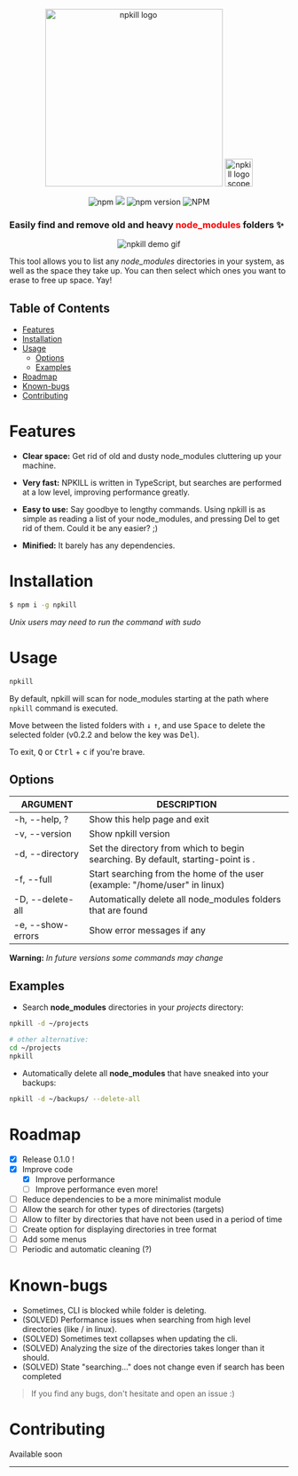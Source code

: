 <p align="center">
  <img src="https://zaldih.tk/npkill/img/npkill-text-clean.svg" width="320" alt="npkill logo" />
  <img src="https://zaldih.tk/npkill/img/npkill-scope-mono.svg" width="50" alt="npkill logo scope" />
</p>
<p align="center">
<img alt="npm" src="https://img.shields.io/npm/dy/npkill.svg">
<a href="https://www.codacy.com/app/zaldih/npkill?utm_source=github.com&amp;utm_medium=referral&amp;utm_content=zaldih/npkill&amp;utm_campaign=Badge_Grade"><img src="https://api.codacy.com/project/badge/Grade/b8ba5eb6cba4413eb474921dcc460f34"/></a>
<img alt="npm version" src="https://img.shields.io/npm/v/npkill.svg">
<!-- <img alt="npm bundle size" src="https://img.shields.io/bundlephobia/min/npkill.svg"> -->
<img alt="NPM" src="https://img.shields.io/npm/l/npkill.svg">
</p>

### Easily find and **remove** old and heavy <font color="red">**node_modules**</font> folders :sparkles:

<p align="center">
  <img src="https://zaldih.tk/npkill/img/npkill-demo-0.2.0.gif" alt="npkill demo gif" />
</p>

This tool allows you to list any _node_modules_ directories in your system, as well as the space they take up. You can then select which ones you want to erase to free up space. Yay!

## Table of Contents

- [Features](#features)
- [Installation](#installation)
- [Usage](#usage)
  - [Options](#options)
  - [Examples](#examples)
- [Roadmap](#roadmap)
- [Known-bugs](#known-bugs)
- [Contributing](#contributing)

# Features

- **Clear space:** Get rid of old and dusty node_modules cluttering up your machine.

- **Very fast:** NPKILL is written in TypeScript, but searches are performed at a low level, improving performance greatly.

- **Easy to use:** Say goodbye to lengthy commands. Using npkill is as simple as reading a list of your node_modules, and pressing Del to get rid of them. Could it be any easier? ;)

- **Minified:** It barely has any dependencies.

# Installation

```bash
$ npm i -g npkill
```

_Unix users may need to run the command with sudo_

# Usage

```bash
npkill
```

By default, npkill will scan for node_modules starting at the path where `npkill` command is executed.

Move between the listed folders with <kbd>↓</kbd> <kbd>↑</kbd>, and use <kbd>Space</kbd> to delete the selected folder (v0.2.2 and below the key was <kbd>Del</kbd>).

To exit, <kbd>Q</kbd> or <kbd>Ctrl</kbd> + <kbd>c</kbd> if you're brave.

## Options

| ARGUMENT          | DESCRIPTION                                                                      |
| ----------------- | -------------------------------------------------------------------------------- |
| -h, --help, ?     | Show this help page and exit                                                     |
| -v, --version     | Show npkill version                                                              |
| -d, --directory   | Set the directory from which to begin searching. By default, starting-point is . |
| -f, --full        | Start searching from the home of the user (example: "/home/user" in linux)       |
| -D, --delete-all  | Automatically delete all node_modules folders that are found                     |
| -e, --show-errors | Show error messages if any                                                       |

**Warning:** _In future versions some commands may change_

## Examples

- Search **node_modules** directories in your _projects_ directory:

```bash
npkill -d ~/projects

# other alternative:
cd ~/projects
npkill
```

- Automatically delete all **node_modules** that have sneaked into your backups:

```bash
npkill -d ~/backups/ --delete-all
```

# Roadmap

- [x] Release 0.1.0 !
- [x] Improve code
  - [x] Improve performance
  - [ ] Improve performance even more!
- [ ] Reduce dependencies to be a more minimalist module
- [ ] Allow the search for other types of directories (targets)
- [ ] Allow to filter by directories that have not been used in a period of time
- [ ] Create option for displaying directories in tree format
- [ ] Add some menus
- [ ] Periodic and automatic cleaning (?)

# Known-bugs

- Sometimes, CLI is blocked while folder is deleting.
- (SOLVED) Performance issues when searching from high level directories (like / in linux).
- (SOLVED) Sometimes text collapses when updating the cli.
- (SOLVED) Analyzing the size of the directories takes longer than it should.
- (SOLVED) State "searching..." does not change even if search has been completed

> If you find any bugs, don't hesitate and open an issue :)

# Contributing

Available soon

---
